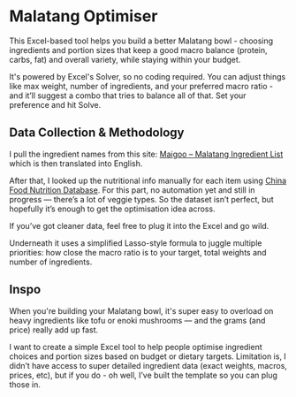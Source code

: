 # Malatang Optimiser

This Excel-based tool helps you build a better Malatang bowl - choosing ingredients and portion sizes that keep a good macro balance (protein, carbs, fat) and overall variety, while staying within your budget.

It's powered by Excel's Solver, so no coding required. You can adjust things like max weight, number of ingredients, and your preferred macro ratio - and it’ll suggest a combo that tries to balance all of that. Set your preference and hit Solve.

## Data Collection & Methodology

I pull the ingredient names from this site: [Maigoo – Malatang Ingredient List](https://m.maigoo.com/goomai/160395.html) which is then translated into English.

After that, I looked up the nutritional info manually for each item using
[China Food Nutrition Database](https://nlc.chinanutri.cn/fq/). For this part, no automation yet and still in progress — there’s a lot of veggie types. So the dataset isn’t perfect, but hopefully it’s enough to get the optimisation idea across.

If you’ve got cleaner data, feel free to plug it into the Excel and go wild.

Underneath it uses a simplified Lasso-style formula to juggle multiple priorities: how close the macro ratio is to your target, total weights and number of ingredients.

## Inspo

When you're building your Malatang bowl, it's super easy to overload on heavy ingredients like tofu or enoki mushrooms — and the grams (and price) really add up fast.

I want to create a simple Excel tool to help people optimise ingredient choices and portion sizes based on budget or dietary targets. Limitation is, I didn’t have access to super detailed ingredient data (exact weights, macros, prices, etc), but if you do - oh well, I’ve built the template so you can plug those in.
